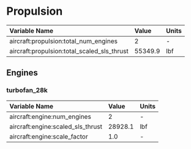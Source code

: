# Propulsion
| Variable Name | Value | Units |
| :- | :- | :- |
| aircraft:propulsion:total_num_engines | 2 | - |
| aircraft:propulsion:total_scaled_sls_thrust | 55349.9 | lbf |

## Engines
### turbofan_28k
| Variable Name | Value | Units |
| :- | :- | :- |
| aircraft:engine:num_engines | 2 | - |
| aircraft:engine:scaled_sls_thrust | 28928.1 | lbf |
| aircraft:engine:scale_factor | 1.0 | - |
